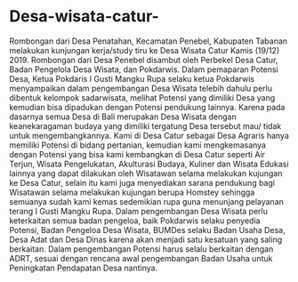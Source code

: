 # Desa-wisata-catur-
Rombongan dari Desa Penatahan, Kecamatan Penebel, Kabupaten Tabanan melakukan kunjungan kerja/study tiru ke Desa Wisata Catur Kamis (19/12) 2019. Rombongan dari Desa Penebel disambut oleh Perbekel Desa Catur, Badan Pengelola Desa Wisata, dan Pokdarwis.  Dalam pemaparan Potensi Desa, Ketua Pokdaris I Gusti Mangku Rupa selaku ketua Pokdarwis menyampaikan dalam pengembangan Desa Wisata telebih dahulu perlu dibentuk kelompok sadarwisata, melihat Potensi yang dimiliki Desa yang kemudian bisa dipadukan dengan Potensi pendukung lainnya. Karena pada dasarnya semua Desa di Bali merupakan Desa Wisata dengan keanekaragaman budaya yang dimiliki tergatung Desa tersebut mau/ tidak untuk mengembangkannya. Kami di Desa Catur sebagai Desa Agraris hanya memiliki Potensi di bidang pertanian, kemudian kami mengkemasanya dengan Potensi yang bisa kami kembangkan di Desa Catur seperti Air Terjun, Wisata Pengelukatan, Akulturasi Budaya, Kuliner dan Wisata Edukasi lainnya yang dapat dilakukan oleh Wisatawan selama melakukan kujungan ke Desa Catur, selain itu kami juga menyediakan sarana pendukung bagi Wisatawan selama melakukan kujungan berupa Homstey sehingga semuanya sudah kami kemas sedemikian rupa guna menunjang pelayanan terang  I Gusti Mangku Rupa.  Dalam pengembangan Desa Wisata perlu keterkaitan semua badan pengeloa, baik Pokdarwis selaku penyedia Potensi, Badan Pengeloa Desa Wisata, BUMDes selaku Badan Usaha Desa, Desa Adat dan Desa Dinas karena akan menjadi satu kesatuan yang saling berkaitan. Dalam pengembangan Potensi harus selalu berkaitan dengan ADRT, sesuai dengan rencana awal pengembangan Badan Usaha untuk Peningkatan Pendapatan Desa nantinya.   
